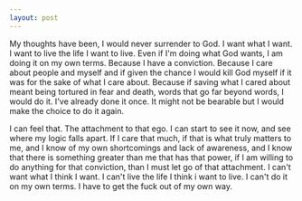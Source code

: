 ```yaml
---
layout: post
---
```


My thoughts have been, I would never surrender to God. I want what I want.
I want to live the life I want to live. Even if I'm doing what God wants, I am
doing it on my own terms. Because I have a conviction. Because I care about people
and myself and if given the chance I would kill God myself if it was for the sake
of what I care about. Because if saving what I cared about meant being tortured in
fear and death, words that go far beyond words, I would do it. I've already done it
once. It might not be bearable but I would make the choice to do it again.

I can feel that. The attachment to that ego. I can start to see it now, and see where
my logic falls apart. If I care that much, if that is what truly matters to me, and I
know of my own shortcomings and lack of awareness, and I know that there is something
greater than me that has that power,
if I am willing to do anything for that conviction, than I must let go of that attachment.
I can't want what I think I want.
I can't live the life I think i want to live.
I can't do it on my own terms.
I have to get the fuck out of my own way. 
